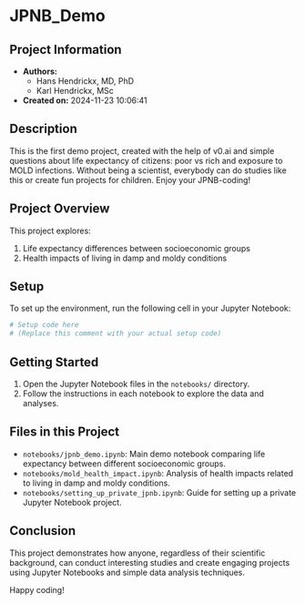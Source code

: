 # JPNB_Demo

## Project Information

- **Authors:** 
  - Hans Hendrickx, MD, PhD
  - Karl Hendrickx, MSc
- **Created on:** 2024-11-23 10:06:41

## Description

This is the first demo project, created with the help of v0.ai and simple questions about life expectancy of citizens: poor vs rich and exposure to MOLD infections. Without being a scientist, everybody can do studies like this or create fun projects for children. Enjoy your JPNB-coding!

## Project Overview

This project explores:
1. Life expectancy differences between socioeconomic groups
2. Health impacts of living in damp and moldy conditions

## Setup

To set up the environment, run the following cell in your Jupyter Notebook:

```python
# Setup code here
# (Replace this comment with your actual setup code)
```

## Getting Started

1. Open the Jupyter Notebook files in the `notebooks/` directory.
2. Follow the instructions in each notebook to explore the data and analyses.

## Files in this Project

- `notebooks/jpnb_demo.ipynb`: Main demo notebook comparing life expectancy between different socioeconomic groups.
- `notebooks/mold_health_impact.ipynb`: Analysis of health impacts related to living in damp and moldy conditions.
- `notebooks/setting_up_private_jpnb.ipynb`: Guide for setting up a private Jupyter Notebook project.

## Conclusion

This project demonstrates how anyone, regardless of their scientific background, can conduct interesting studies and create engaging projects using Jupyter Notebooks and simple data analysis techniques.

Happy coding!